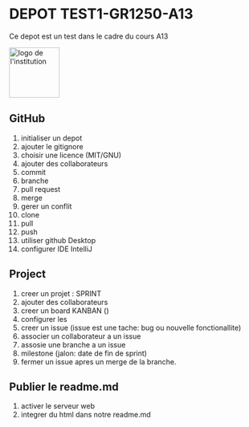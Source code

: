 #  DEPOT TEST1-GR1250-A13
Ce depot est un test dans le cadre du cours A13

<img src="https://encrypted-tbn0.gstatic.com/images?q=tbn:ANd9GcS8StYgPIRh8qjfoIJ-HWaTbAdNLaUvXuReC8CKGLAuCAtz4csukgvlfRjZ84AtmWYNTn4&usqp=CAU" alt="logo de l'institution" width="100px">

## GitHub
1. initialiser un depot
2. ajouter le gitignore
3. choisir une licence (MIT/GNU)
4. ajouter des collaborateurs
5. commit
6. branche
7. pull request
8. merge
9. gerer un conflit
10. clone
11. pull
12. push
13. utiliser github Desktop
14. configurer IDE IntelliJ

## Project
1. creer un projet : SPRINT
2. ajouter des collaborateurs
3. creer un board KANBAN ()
4. configurer les 
5. creer un issue (issue est une tache: bug ou nouvelle fonctionallite)
6. associer un collaborateur a un issue
7. assosie une branche a un issue
8. milestone (jalon: date de fin de sprint)
9. fermer un issue apres un merge de la branche.

## Publier le readme.md
1. activer le serveur web
2. integrer du html dans notre readme.md
